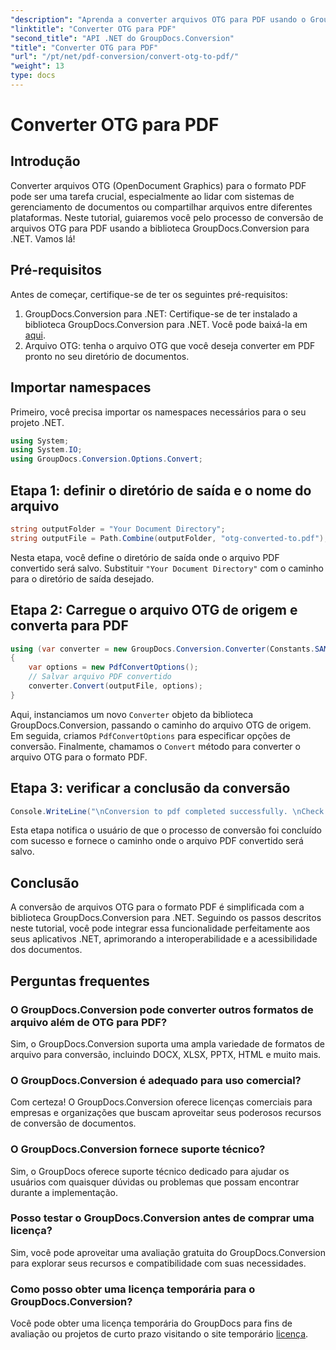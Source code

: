 ```yaml
---
"description": "Aprenda a converter arquivos OTG para PDF usando o GroupDocs.Conversion para .NET. Integração simples, eficiente e perfeita para seus projetos."
"linktitle": "Converter OTG para PDF"
"second_title": "API .NET do GroupDocs.Conversion"
"title": "Converter OTG para PDF"
"url": "/pt/net/pdf-conversion/convert-otg-to-pdf/"
"weight": 13
type: docs
---
```

# Converter OTG para PDF

## Introdução
Converter arquivos OTG (OpenDocument Graphics) para o formato PDF pode ser uma tarefa crucial, especialmente ao lidar com sistemas de gerenciamento de documentos ou compartilhar arquivos entre diferentes plataformas. Neste tutorial, guiaremos você pelo processo de conversão de arquivos OTG para PDF usando a biblioteca GroupDocs.Conversion para .NET. Vamos lá!
## Pré-requisitos
Antes de começar, certifique-se de ter os seguintes pré-requisitos:
1. GroupDocs.Conversion para .NET: Certifique-se de ter instalado a biblioteca GroupDocs.Conversion para .NET. Você pode baixá-la em [aqui](https://releases.groupdocs.com/conversion/net/).
2. Arquivo OTG: tenha o arquivo OTG que você deseja converter em PDF pronto no seu diretório de documentos.

## Importar namespaces
Primeiro, você precisa importar os namespaces necessários para o seu projeto .NET. 
```csharp
using System;
using System.IO;
using GroupDocs.Conversion.Options.Convert;
```
## Etapa 1: definir o diretório de saída e o nome do arquivo
```csharp
string outputFolder = "Your Document Directory";
string outputFile = Path.Combine(outputFolder, "otg-converted-to.pdf");
```
Nesta etapa, você define o diretório de saída onde o arquivo PDF convertido será salvo. Substituir `"Your Document Directory"` com o caminho para o diretório de saída desejado.
## Etapa 2: Carregue o arquivo OTG de origem e converta para PDF
```csharp
using (var converter = new GroupDocs.Conversion.Converter(Constants.SAMPLE_OTG))
{
    var options = new PdfConvertOptions();
    // Salvar arquivo PDF convertido
    converter.Convert(outputFile, options);
}
```
Aqui, instanciamos um novo `Converter` objeto da biblioteca GroupDocs.Conversion, passando o caminho do arquivo OTG de origem. Em seguida, criamos `PdfConvertOptions` para especificar opções de conversão. Finalmente, chamamos o `Convert` método para converter o arquivo OTG para o formato PDF.
## Etapa 3: verificar a conclusão da conversão
```csharp
Console.WriteLine("\nConversion to pdf completed successfully. \nCheck output in {0}", outputFolder);
```
Esta etapa notifica o usuário de que o processo de conversão foi concluído com sucesso e fornece o caminho onde o arquivo PDF convertido será salvo.

## Conclusão
A conversão de arquivos OTG para o formato PDF é simplificada com a biblioteca GroupDocs.Conversion para .NET. Seguindo os passos descritos neste tutorial, você pode integrar essa funcionalidade perfeitamente aos seus aplicativos .NET, aprimorando a interoperabilidade e a acessibilidade dos documentos.
## Perguntas frequentes
### O GroupDocs.Conversion pode converter outros formatos de arquivo além de OTG para PDF?
Sim, o GroupDocs.Conversion suporta uma ampla variedade de formatos de arquivo para conversão, incluindo DOCX, XLSX, PPTX, HTML e muito mais.
### O GroupDocs.Conversion é adequado para uso comercial?
Com certeza! O GroupDocs.Conversion oferece licenças comerciais para empresas e organizações que buscam aproveitar seus poderosos recursos de conversão de documentos.
### O GroupDocs.Conversion fornece suporte técnico?
Sim, o GroupDocs oferece suporte técnico dedicado para ajudar os usuários com quaisquer dúvidas ou problemas que possam encontrar durante a implementação.
### Posso testar o GroupDocs.Conversion antes de comprar uma licença?
Sim, você pode aproveitar uma avaliação gratuita do GroupDocs.Conversion para explorar seus recursos e compatibilidade com suas necessidades.
### Como posso obter uma licença temporária para o GroupDocs.Conversion?
Você pode obter uma licença temporária do GroupDocs para fins de avaliação ou projetos de curto prazo visitando o site temporário [licença](https://purchase.groupdocs.com/temporary-license/).